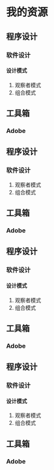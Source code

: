 # 我的资源
## 程序设计
### 软件设计
#### 设计模式
1. 观察者模式
3. 组合模式
## 工具箱
### Adobe
## 程序设计
### 软件设计
1. 观察者模式
3. 组合模式
## 工具箱
### Adobe
## 程序设计
### 软件设计
#### 设计模式
1. 观察者模式
3. 组合模式
## 工具箱
### Adobe
## 程序设计
### 软件设计
#### 设计模式
1. 观察者模式
3. 组合模式
## 工具箱
### Adobe


